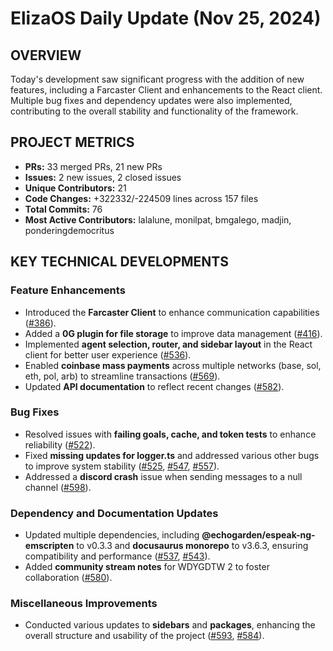 # ElizaOS Daily Update (Nov 25, 2024)

## OVERVIEW 
Today's development saw significant progress with the addition of new features, including a Farcaster Client and enhancements to the React client. Multiple bug fixes and dependency updates were also implemented, contributing to the overall stability and functionality of the framework.

## PROJECT METRICS
- **PRs:** 33 merged PRs, 21 new PRs
- **Issues:** 2 new issues, 2 closed issues
- **Unique Contributors:** 21
- **Code Changes:** +322332/-224509 lines across 157 files
- **Total Commits:** 76
- **Most Active Contributors:** lalalune, monilpat, bmgalego, madjin, ponderingdemocritus

## KEY TECHNICAL DEVELOPMENTS

### Feature Enhancements
- Introduced the **Farcaster Client** to enhance communication capabilities ([#386](https://github.com/elizaos/eliza/pull/386)).
- Added a **0G plugin for file storage** to improve data management ([#416](https://github.com/elizaos/eliza/pull/416)).
- Implemented **agent selection, router, and sidebar layout** in the React client for better user experience ([#536](https://github.com/elizaos/eliza/pull/536)).
- Enabled **coinbase mass payments** across multiple networks (base, sol, eth, pol, arb) to streamline transactions ([#569](https://github.com/elizaos/eliza/pull/569)).
- Updated **API documentation** to reflect recent changes ([#582](https://github.com/elizaos/eliza/pull/582)).

### Bug Fixes
- Resolved issues with **failing goals, cache, and token tests** to enhance reliability ([#522](https://github.com/elizaos/eliza/pull/522)).
- Fixed **missing updates for logger.ts** and addressed various other bugs to improve system stability ([#525](https://github.com/elizaos/eliza/pull/525), [#547](https://github.com/elizaos/eliza/pull/547), [#557](https://github.com/elizaos/eliza/pull/557)).
- Addressed a **discord crash** issue when sending messages to a null channel ([#598](https://github.com/elizaos/eliza/pull/598)).

### Dependency and Documentation Updates
- Updated multiple dependencies, including **@echogarden/espeak-ng-emscripten** to v0.3.3 and **docusaurus monorepo** to v3.6.3, ensuring compatibility and performance ([#537](https://github.com/elizaos/eliza/pull/537), [#543](https://github.com/elizaos/eliza/pull/543)).
- Added **community stream notes** for WDYGDTW 2 to foster collaboration ([#580](https://github.com/elizaos/eliza/pull/580)).

### Miscellaneous Improvements
- Conducted various updates to **sidebars** and **packages**, enhancing the overall structure and usability of the project ([#593](https://github.com/elizaos/eliza/pull/593), [#584](https://github.com/elizaos/eliza/pull/584)).